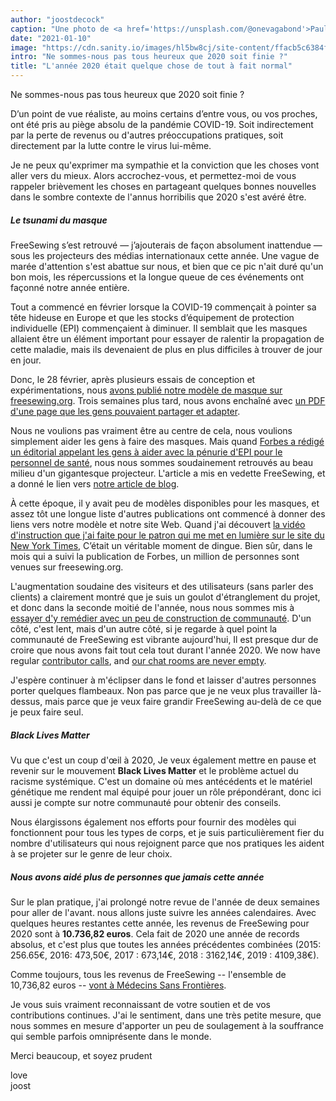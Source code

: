 ```yaml
---
author: "joostdecock"
caption: "Une photo de <a href='https://unsplash.com/@onevagabond'>Paulo Silva</a> montrant un Times Square vide à New York pendant la pandémie COVID"
date: "2021-01-10"
image: "https://cdn.sanity.io/images/hl5bw8cj/site-content/ffacb5c6384f250ad7cd3cb50b5ed4fdeff33ae6-1920x1280.jpg"
intro: "Ne sommes-nous pas tous heureux que 2020 soit finie ?"
title: "L'année 2020 était quelque chose de tout à fait normal"
---
```


Ne sommes-nous pas tous heureux que 2020 soit finie ?

D’un point de vue réaliste, au moins certains d’entre vous, ou vos proches, ont été pris au piège absolu de la pandémie COVID-19. Soit indirectement par la perte de revenus ou d'autres préoccupations pratiques, soit directement par la lutte contre le virus lui-même.

Je ne peux qu'exprimer ma sympathie et la conviction que les choses vont aller vers du mieux. Alors accrochez-vous, et permettez-moi de vous rappeler brièvement les choses en partageant quelques bonnes nouvelles dans le sombre contexte de l'annus horribilis que 2020 s'est avéré être.

##### Le tsunami du masque

FreeSewing s’est retrouvé — j’ajouterais de façon absolument inattendue — sous les projecteurs des médias internationaux cette année. Une vague de marée d'attention s'est abattue sur nous, et bien que ce pic n'ait duré qu'un bon mois, les répercussions et la longue queue de ces événements ont façonné notre année entière.

Tout a commencé en février lorsque la COVID-19 commençait à pointer sa tête hideuse en Europe et que les stocks d’équipement de protection individuelle (EPI) commençaient à diminuer. Il semblait que les masques allaient être un élément important pour essayer de ralentir la propagation de cette maladie, mais ils devenaient de plus en plus difficiles à trouver de jour en jour.

Donc, le 28 février, après plusieurs essais de conception et expérimentations, nous [avons publié notre modèle de masque sur freesewing.org](/blog/florence-face-mask/). Trois semaines plus tard, nous avons enchaîné avec [un PDF d'une page que les gens pouvaient partager et adapter](/blog/facemask-frenzy/).

Nous ne voulions pas vraiment être au centre de cela, nous voulions simplement aider les gens à faire des masques. Mais quand [Forbes a rédigé un éditorial appelant les gens à aider avec la pénurie d'EPI pour le personnel de santé](https://www.forbes.com/sites/tjmccue/2020/03/20/calling-all-people-who-sew-and-make-you-can-help-solve-2020-n95-type-mask-shortage/), nous nous sommes soudainement retrouvés au beau milieu d'un gigantesque projecteur. L'article a mis en vedette FreeSewing, et a donné le lien vers [notre article de blog](/blog/facemask-frenzy).

À cette époque, il y avait peu de modèles disponibles pour les masques, et assez tôt une longue liste d'autres publications ont commencé à donner des liens vers notre modèle et notre site Web. Quand j'ai découvert [la vidéo d'instruction que j'ai faite pour le patron qui me met en lumière sur le site du New York Times](https://www.nytimes.com/2020/03/31/opinion/coronavirus-n95-mask.html), C’était un véritable moment de dingue. Bien sûr, dans le mois qui a suivi la publication de Forbes, un million de personnes sont venues sur freesewing.org.

L'augmentation soudaine des visiteurs et des utilisateurs (sans parler des clients) a clairement montré que je suis un goulot d'étranglement du projet, et donc dans la seconde moitié de l'année, nous nous sommes mis à [essayer d'y remédier avec un peu de construction de communauté](/blog/a-call-for-help/). D'un côté, c'est lent, mais d'un autre côté, si je regarde à quel point la communauté de FreeSewing est vibrante aujourd'hui, Il est presque dur de croire que nous avons fait tout cela tout durant l'année 2020. We now have regular [contributor calls](/community/calls/), and [our chat rooms are never empty](https://discord.freesewing.org/).

J'espère continuer à m'éclipser dans le fond et laisser d'autres personnes porter quelques flambeaux. Non pas parce que je ne veux plus travailler là-dessus, mais parce que je veux faire grandir FreeSewing au-delà de ce que je peux faire seul.

##### Black Lives Matter
Vu que c'est un coup d'œil à 2020, Je veux également mettre en pause et revenir sur le mouvement **Black Lives Matter** et le problème actuel du racisme systémique. C'est un domaine où mes antécédents et le matériel génétique me rendent mal équipé pour jouer un rôle prépondérant, donc ici aussi je compte sur notre communauté pour obtenir des conseils.

Nous élargissons également nos efforts pour fournir des modèles qui fonctionnent pour tous les types de corps, et je suis particulièrement fier du nombre d'utilisateurs qui nous rejoignent parce que nos pratiques les aident à se projeter sur le genre de leur choix.

##### Nous avons aidé plus de personnes que jamais cette année
Sur le plan pratique, j'ai prolongé notre revue de l'année de deux semaines pour aller de l'avant. nous allons juste suivre les années calendaires. Avec quelques heures restantes cette année, les revenus de FreeSewing pour 2020 sont à **10.736,82 euros**. Cela fait de 2020 une année de records absolus, et c'est plus que toutes les années précédentes combinées (2015: 256.65€, 2016: 473,50€, 2017 : 673,14€, 2018 : 3162,14€, 2019 : 4109,38€).

Comme toujours, tous les revenus de FreeSewing -- l'ensemble de 10,736,82 euros -- [vont à Médecins Sans Frontières](/docs/various/pledge/).

Je vous suis vraiment reconnaissant de votre soutien et de vos contributions continues. J'ai le sentiment, dans une très petite mesure, que nous sommes en mesure d'apporter un peu de soulagement à la souffrance qui semble parfois omniprésente dans le monde.

Merci beaucoup, et soyez prudent

love  
joost



